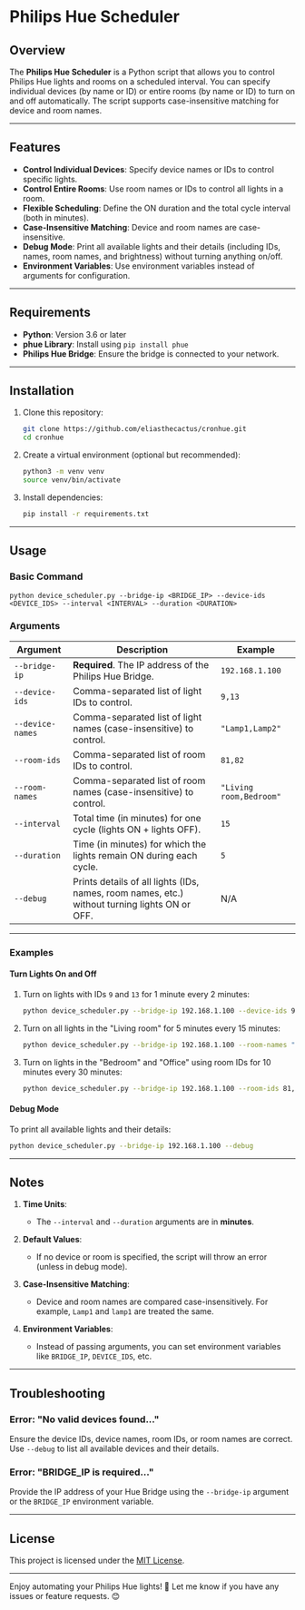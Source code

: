 
# Philips Hue Scheduler

## Overview

The **Philips Hue Scheduler** is a Python script that allows you to control Philips Hue lights and rooms on a scheduled interval. You can specify individual devices (by name or ID) or entire rooms (by name or ID) to turn on and off automatically. The script supports case-insensitive matching for device and room names.

---

## Features

- **Control Individual Devices**: Specify device names or IDs to control specific lights.
- **Control Entire Rooms**: Use room names or IDs to control all lights in a room.
- **Flexible Scheduling**: Define the ON duration and the total cycle interval (both in minutes).
- **Case-Insensitive Matching**: Device and room names are case-insensitive.
- **Debug Mode**: Print all available lights and their details (including IDs, names, room names, and brightness) without turning anything on/off.
- **Environment Variables**: Use environment variables instead of arguments for configuration.

---

## Requirements

- **Python**: Version 3.6 or later
- **phue Library**: Install using `pip install phue`
- **Philips Hue Bridge**: Ensure the bridge is connected to your network.

---

## Installation

1. Clone this repository:
   ```bash
   git clone https://github.com/eliasthecactus/cronhue.git
   cd cronhue
   ```

2. Create a virtual environment (optional but recommended):
   ```bash
   python3 -m venv venv
   source venv/bin/activate
   ```

3. Install dependencies:
   ```bash
   pip install -r requirements.txt
   ```

---

## Usage

### Basic Command

```
python device_scheduler.py --bridge-ip <BRIDGE_IP> --device-ids <DEVICE_IDS> --interval <INTERVAL> --duration <DURATION>
```

### Arguments

| Argument         | Description                                                                                       | Example                          |
|-------------------|---------------------------------------------------------------------------------------------------|----------------------------------|
| `--bridge-ip`     | **Required**. The IP address of the Philips Hue Bridge.                                           | `192.168.1.100`                 |
| `--device-ids`    | Comma-separated list of light IDs to control.                                                     | `9,13`                          |
| `--device-names`  | Comma-separated list of light names (case-insensitive) to control.                                | `"Lamp1,Lamp2"`                 |
| `--room-ids`      | Comma-separated list of room IDs to control.                                                      | `81,82`                         |
| `--room-names`    | Comma-separated list of room names (case-insensitive) to control.                                 | `"Living room,Bedroom"`         |
| `--interval`      | Total time (in minutes) for one cycle (lights ON + lights OFF).                                   | `15`                            |
| `--duration`      | Time (in minutes) for which the lights remain ON during each cycle.                               | `5`                             |
| `--debug`         | Prints details of all lights (IDs, names, room names, etc.) without turning lights ON or OFF.     | N/A                             |

---

### Examples

#### Turn Lights On and Off
1. Turn on lights with IDs `9` and `13` for 1 minute every 2 minutes:
   ```bash
   python device_scheduler.py --bridge-ip 192.168.1.100 --device-ids 9,13 --interval 2 --duration 1
   ```

2. Turn on all lights in the "Living room" for 5 minutes every 15 minutes:
   ```bash
   python device_scheduler.py --bridge-ip 192.168.1.100 --room-names "Living room" --interval 15 --duration 5
   ```

3. Turn on lights in the "Bedroom" and "Office" using room IDs for 10 minutes every 30 minutes:
   ```bash
   python device_scheduler.py --bridge-ip 192.168.1.100 --room-ids 81,83 --interval 30 --duration 10
   ```

#### Debug Mode
To print all available lights and their details:
   ```bash
   python device_scheduler.py --bridge-ip 192.168.1.100 --debug
   ```

---

## Notes

1. **Time Units**:
   - The `--interval` and `--duration` arguments are in **minutes**.

2. **Default Values**:
   - If no device or room is specified, the script will throw an error (unless in debug mode).

3. **Case-Insensitive Matching**:
   - Device and room names are compared case-insensitively. For example, `Lamp1` and `lamp1` are treated the same.

4. **Environment Variables**:
   - Instead of passing arguments, you can set environment variables like `BRIDGE_IP`, `DEVICE_IDS`, etc.

---

## Troubleshooting

### Error: "No valid devices found..."
Ensure the device IDs, device names, room IDs, or room names are correct. Use `--debug` to list all available devices and their details.

### Error: "BRIDGE_IP is required..."
Provide the IP address of your Hue Bridge using the `--bridge-ip` argument or the `BRIDGE_IP` environment variable.

---

## License

This project is licensed under the [MIT License](LICENSE).

---

Enjoy automating your Philips Hue lights! 🌟 Let me know if you have any issues or feature requests. 😊
